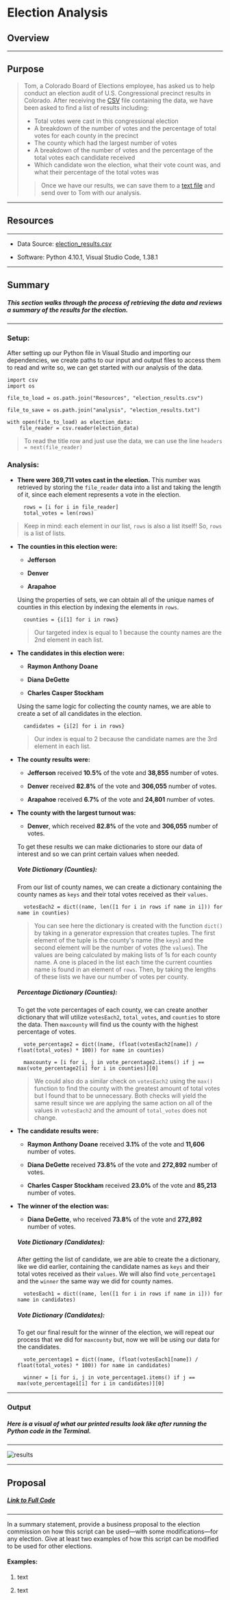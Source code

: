 # **Election Analysis**
## **Overview** 
---
## Purpose
> Tom, a Colorado Board of Elections employee, has asked us to help conduct an election audit of U.S. Congressional precinct results in Colorado. After receiving the [CSV](https://github.com/annaS000/Election-Analysis/tree/main/Resources) file containing the data, we have been asked to find a list of results including:
>* Total votes were cast in this congressional election
>* A breakdown of the number of votes and the percentage of total votes for each county in the precinct
>* The county which had the largest number of votes
>* A breakdown of the number of votes and the percentage of the total votes each candidate received
>* Which candidate won the election, what their vote count was, and what their percentage of the total votes was
>> Once we have our results, we can save them to a [text file](https://github.com/annaS000/Election-Analysis/blob/main/analysis/election_results.txt) and send over to Tom with our analysis.

---
## **Resources**

---

* Data Source: [election_results.csv](https://github.com/annaS000/Election-Analysis/tree/main/Resources)

* Software: Python 4.10.1, Visual Studio Code, 1.38.1

---

## **Summary** 


##### This section walks through the process of retrieving the data and reviews a summary of the results for the election. 

---
### **Setup:**
 After setting up our Python file in Visual Studio and importing our dependencies, we create paths to our input and output files to access them to read and write so, we can get started with our analysis of the data.

    import csv
    import os

    file_to_load = os.path.join("Resources", "election_results.csv")

    file_to_save = os.path.join("analysis", "election_results.txt")

    with open(file_to_load) as election_data:
        file_reader = csv.reader(election_data)

>To read the title row and just use the data, we can use the line `headers = next(file_reader)`

 
 ### **Analysis:**

* **There were 369,711 votes cast in the election.** This number was retrieved by storing the `file_reader` data into a list and taking the length of it, since each element represents a vote in the election. 

        rows = [i for i in file_reader]
        total_votes = len(rows)
>Keep in mind: each element in our list, `rows` is also a list itself! So, `rows` is a list of lists.

* **The counties in this election were:**
    * **Jefferson**
    * **Denver**
    * **Arapahoe**

        <space>

    Using the properties of sets, we can obtain all of the unique names of counties in this election by indexing the elements in `rows`.

        counties = {i[1] for i in rows}
    >Our targeted index is equal to 1 because the county names are the 2nd element in each list.

* **The candidates in this election were:**
    * **Raymon Anthony Doane**
    * **Diana DeGette**
    * **Charles Casper Stockham** 

        <space>

     Using the same logic for collecting the county names, we are able to create a set of all candidates in the election.

        candidates = {i[2] for i in rows} 
    >Our index is equal to 2 because the candidate names are the 3rd element in each list.

<space>

* **The county results were:**
    * **Jefferson** received **10.5%** of the vote and **38,855** number of votes.
    * **Denver** received **82.8%** of the vote and **306,055** number of votes.
    * **Arapahoe** received **6.7%** of the vote and **24,801** number of votes.

        <space>

* **The county with the largest turnout was:**
    * **Denver**, which received **82.8%** of the vote and **306,055** number of votes.

        <space>    

    To get these results we can make dictionaries to store our data of interest and so we can print certain values when needed.


     ##### **Vote Dictionary (Counties):**
    From our list of county names, we can create a dictionary containing the county names as `keys` and their total votes received as their `values`.

        votesEach2 = dict((name, len([1 for i in rows if name in i])) for name in counties)
        
    > You can see here the dictionary is created with the function `dict()` by taking in a generator expression that creates tuples. The first element of the tuple is the county's name (the `keys`) and the second element will be the number of votes (the `values`). The values are being calculated by making lists of 1s for each county name. A one is placed in the list each time the current counties name is found in an element of `rows`. Then, by taking the lengths of these lists we have our number of votes per county.  

    ##### **Percentage Dictionary (Counties):**
    To get the vote percentages of each county, we can create another dictionary that will utilize `votesEach2`, `total_votes`, and `counties` to store the data. Then `maxcounty` will find us the county with the highest percentage of votes.

        vote_percentage2 = dict((name, (float(votesEach2[name]) / float(total_votes) * 100)) for name in counties)

        maxcounty = [i for i, j in vote_percentage2.items() if j == max(vote_percentage2[i] for i in counties)][0]

    > We could also do a similar check on `votesEach2` using the `max()` function to find the county with the greatest amount of total votes but I found that to be unnecessary. Both checks will yield the same result since we are applying the same action on all of the values in `votesEach2` and the amount of `total_votes` does not change.
* **The candidate results were:**
    * **Raymon Anthony Doane** received **3.1%** of the vote and **11,606** number of votes.
    * **Diana DeGette** received **73.8%** of the vote and **272,892** number of votes.
    * **Charles Casper Stockham** received **23.0%** of the vote and **85,213** number of votes. 

        <space>

* **The winner of the election was:**
    * **Diana DeGette**, who received **73.8%** of the vote and **272,892** number of votes.

        <space>

    ##### **Vote Dictionary (Candidates):**

    After getting the list of candidate, we are able to create the a dictionary, like we did earlier, containing the candidate names as `keys` and their total votes received as their `values`. We will also find `vote_percentage1` and the `winner` the same way we did for county names.

        votesEach1 = dict((name, len([1 for i in rows if name in i])) for name in candidates)

    <space>   

    ##### **Vote Dictionary (Candidates):**
    To get our final result for the winner of the election, we will repeat our process that we did for `maxcounty` but, now we will be using our data for the candidates.

        vote_percentage1 = dict((name, (float(votesEach1[name]) / float(total_votes) * 100)) for name in candidates)

        winner = [i for i, j in vote_percentage1.items() if j == max(vote_percentage1[i] for i in candidates)][0]
---

### **Output**
##### Here is a visual of what our printed results look like after running the Python code in the Terminal.

---

![results](https://raw.githubusercontent.com/annaS000/Election-Analysis/main/Resources/election_outcomes.png)

---
## **Proposal**
##### [Link to Full Code](https://github.com/annaS000/Election-Analysis/blob/main/PyPoll_Challenge.py)

---

In a summary statement, provide a business proposal to the election commission on how this script can be used—with some modifications—for any election. Give at least two examples of how this script can be modified to be used for other elections.
#### **Examples:**
1. text

2. text
